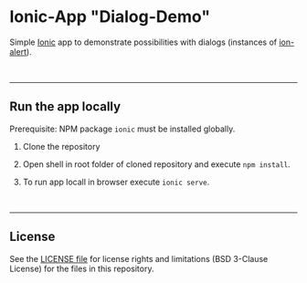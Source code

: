 # Ionic-App "Dialog-Demo" #

Simple [Ionic](https://ionicframework.com) app to demonstrate possibilities with
dialogs (instances of [ion-alert](https://ionicframework.com/docs/api/alert)).

<br>

----
## Run the app locally ##

Prerequisite: NPM package `ionic` must be installed globally.

1. Clone the repository

2. Open shell in root folder of cloned repository and execute `npm install`.

3. To run app locall in browser execute `ionic serve`.

<br>

----
## License ##

See the [LICENSE file](LICENSE.md) for license rights and limitations (BSD 3-Clause License) for the files in this repository.
